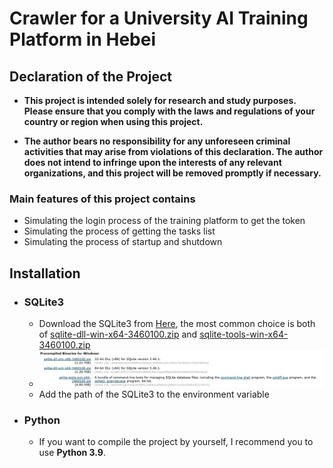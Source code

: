 # Crawler for a University AI Training Platform in Hebei

## Declaration of the Project

- **This project is intended solely for research and study purposes. Please ensure that you comply with the laws and
  regulations of your country or region when using this project.**

- **The author bears no responsibility for any unforeseen criminal activities that may arise from violations of this
  declaration. The author does not intend to infringe upon the interests of any relevant organizations, and this project
  will be removed promptly if necessary.**

### Main features of this project contains

- Simulating the login process of the training platform to get the token
- Simulating the process of getting the tasks list
- Simulating the process of startup and shutdown

## Installation

- ### SQLite3
    - Download the SQLite3 from [Here](https://www.sqlite.org/download.html), the most common choice is both
      of [sqlite-dll-win-x64-3460100.zip](https://www.sqlite.org/download.html#:~:text=sqlite%2Ddll%2Dwin%2Dx64%2D3460100.zip)
      and [sqlite-tools-win-x64-3460100.zip](https://www.sqlite.org/2024/sqlite-tools-win-x64-3460100.zip)
    - ![img.png](images/img.png)
    - Add the path of the SQLite3 to the environment variable
- ### Python
    - If you want to compile the project by yourself, I recommend you to use **Python 3.9**.
